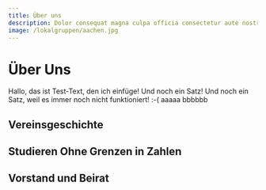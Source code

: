 ```yaml
---
title: Über uns
description: Dolor consequat magna culpa officia consectetur aute nostrud excepteur in sunt sint aliqua pariatur. Irure voluptate veniam sit aliquip dolor incididunt aute Lorem quis ullamco occaecat nulla laborum id. Culpa elit Lorem cillum occaecat exercitation aliqua aliqua enim commodo velit mollit quis velit irure. Dolor Lorem exercitation nisi nisi nisi dolore esse ut aliquip duis. Dolor
image: /lokalgruppen/aachen.jpg
---
```


# Über Uns

Hallo, das ist Test-Text, den ich einfüge! Und noch ein Satz! Und noch ein Satz, weil es immer noch nicht funktioniert! :-(
aaaaa
bbbbbb

## Vereinsgeschichte

<timeline timeline-config="about_us/timeline"></timeline>

## Studieren Ohne Grenzen in Zahlen

## Vorstand und Beirat
